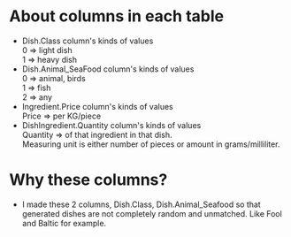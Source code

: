 # About columns in each table
- Dish.Class column's kinds of values\
0 ⇒ light dish\
1 ⇒ heavy dish
- Dish.Animal_SeaFood column's kinds of values\
0 ⇒ animal, birds\
1 ⇒ fish\
2 ⇒ any
- Ingredient.Price column's kinds of values\
Price ⇒ per KG/piece
- DishIngredient.Quantity column's kinds of values\
Quantity ⇒ of that ingredient in that dish.\
Measuring unit is either number of pieces or amount in grams/milliliter.

# Why these columns?
- I made these 2 columns, Dish.Class, Dish.Animal_Seafood so that generated dishes are not completely random and unmatched. Like Fool and Baltic for example.